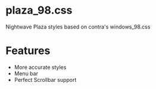 # plaza_98.css
Nightwave Plaza styles based on contra's windows_98.css

# Features
  * More accurate styles
  * Menu bar
  * Perfect Scrollbar support